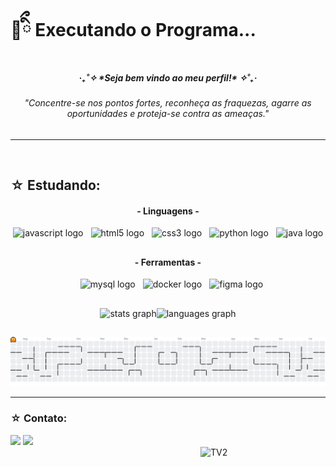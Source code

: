 <h1 align="left">🔮ིྀ Executando o Programa...</h1>
<h5 align="center">‎‧₊˚✧ *Seja bem vindo ao meu perfil!* ✧˚₊‧</h5>

<h6 align="center">‎"Concentre-se nos pontos fortes, reconheça as fraquezas, agarre as oportunidades e proteja-se contra as ameaças."</h6>

##
---

<br><h2 align="left"> ☆ Estudando:</h2>


<h4 align="center"> - Linguagens -</h4>
<div align="center"><img src="https://cdn.jsdelivr.net/gh/devicons/devicon/icons/javascript/javascript-original.svg" height="40" alt="javascript logo"  /><img width="12" /><img src="https://cdn.jsdelivr.net/gh/devicons/devicon/icons/html5/html5-original.svg" height="40" alt="html5 logo"  /><img width="12" /><img src="https://cdn.jsdelivr.net/gh/devicons/devicon/icons/css3/css3-original.svg" height="40" alt="css3 logo"  /><img width="12" /><img src="https://cdn.jsdelivr.net/gh/devicons/devicon/icons/python/python-original.svg" height="40" alt="python logo"  /><img width="12" /><img src="https://cdn.jsdelivr.net/gh/devicons/devicon/icons/java/java-original.svg" height="40" alt="java logo"  />

##
  
<h4 align="center"> - Ferramentas -</h4>
<img width="12" /><img src="https://cdn.jsdelivr.net/gh/devicons/devicon/icons/mysql/mysql-original.svg" height="40" alt="mysql logo"  /><img width="12" /><img src="https://cdn.jsdelivr.net/gh/devicons/devicon/icons/docker/docker-original.svg" height="40" alt="docker logo"  /><img width="12" /><img src="https://cdn.jsdelivr.net/gh/devicons/devicon/icons/figma/figma-original.svg" height="40" alt="figma logo"  /></div>

##

<div align="center"><img src="https://github-readme-stats.vercel.app/api?username=Vogi-png&hide_title=false&hide_rank=false&show_icons=true&include_all_commits=true&count_private=true&disable_animations=false&theme=ocean_dark&locale=pt-br&hide_border=true&order=1" height="150" alt="stats graph"  /><img src="https://github-readme-stats.vercel.app/api/top-langs?username=Vogi-png&locale=pt-br&hide_title=false&layout=compact&card_width=320&langs_count=5&theme=ocean_dark&hide_border=true&order=2" height="150" alt="languages graph"  /></div>

##

<picture>
  <source media="(prefers-color-scheme: dark)" srcset="https://raw.githubusercontent.com/Vogi-png/Vogi-png/output/pacman-contribution-graph-dark.svg">
  <source media="(prefers-color-scheme: light)" srcset="https://raw.githubusercontent.com/Vogi-png/Vogi-png/output/pacman-contribution-graph.svg">
  <img alt="pacman contribution graph" src="https://raw.githubusercontent.com/Vogi-png/Vogi-png/output/pacman-contribution-graph.svg">
</picture>


---

 ### ☆ Contato:
<div> 
  <a href = "mailto:gihuworkplace@gmail.com"><img src="https://img.shields.io/badge/-Gmail-%23333?style=for-the-badge&logo=gmail&logoColor=red" target="_blank"></a>
  <a href="https://www.linkedin.com/in/nomenoturno/" target="_blank"><img src="https://img.shields.io/badge/-LinkedIn-%230077B5?style=for-the-badge&logo=linkedin&logoColor=white" target="_blank"></a>
</div>

<img align="right" alt="TV2" height="200" width="200" src="https://i.pinimg.com/originals/fc/5b/c2/fc5bc241bb3a4133d5706a4b116ec115.gif"> 


###
